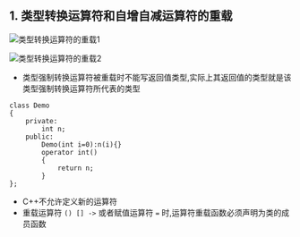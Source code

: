 ## 1. 类型转换运算符和自增自减运算符的重载

![类型转换运算符的重载1](https://note.youdao.com/yws/api/personal/file/WEB194bb3f6c6ad0f006fbdd9eb75acbef1?method=download&shareKey=8f8d2069d8450bee10b91fd964219228)

![类型转换运算符的重载2](https://note.youdao.com/yws/api/personal/file/WEB96115f50400a53706a5a841cd67b4b8e?method=download&shareKey=ebada617cff45d8c05bd9ba12c39253d)

* 类型强制转换运算符被重载时不能写返回值类型,实际上其返回值的类型就是该类型强制转换运算符所代表的类型

```
class Demo
{
    private:
        int n;
    public:
        Demo(int i=0):n(i){}
        operator int()
        {
            return n;
        }
};
```

* C++不允许定义新的运算符
* 重载运算符 `() [] ->` 或者赋值运算符 `=` 时,运算符重载函数必须声明为类的成员函数
 
